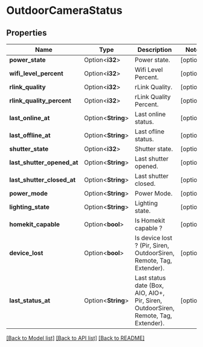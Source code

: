 # OutdoorCameraStatus

## Properties

Name | Type | Description | Notes
------------ | ------------- | ------------- | -------------
**power_state** | Option<**i32**> | Power state. | [optional]
**wifi_level_percent** | Option<**i32**> | Wifi Level Percent. | [optional]
**rlink_quality** | Option<**i32**> | rLink Quality. | [optional]
**rlink_quality_percent** | Option<**i32**> | rLink Quality Percent. | [optional]
**last_online_at** | Option<**String**> | Last online status. | [optional]
**last_offline_at** | Option<**String**> | Last ofline status. | [optional]
**shutter_state** | Option<**i32**> | Shutter state. | [optional]
**last_shutter_opened_at** | Option<**String**> | Last shutter opened. | [optional]
**last_shutter_closed_at** | Option<**String**> | Last shutter closed. | [optional]
**power_mode** | Option<**String**> | Power Mode. | [optional]
**lighting_state** | Option<**String**> | Lighting state. | [optional]
**homekit_capable** | Option<**bool**> | Is Homekit capable ? | [optional]
**device_lost** | Option<**bool**> | Is device lost ? (Pir, Siren, OutdoorSiren, Remote, Tag, Extender). | [optional]
**last_status_at** | Option<**String**> | Last status date (Box, AIO, AIO+, Pir, Siren, OutdoorSiren, Remote, Tag, Extender). | [optional]

[[Back to Model list]](../README.md#documentation-for-models) [[Back to API list]](../README.md#documentation-for-api-endpoints) [[Back to README]](../README.md)


